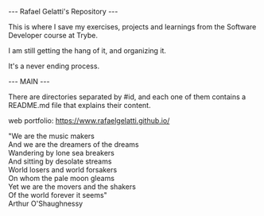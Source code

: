 --- Rafael Gelatti's Repository ---

This is where I save my exercises, projects and learnings from the Software Developer course at Trybe.

I am still getting the hang of it, and organizing it.

It's a never ending process.

--- MAIN ---

There are directories separated by #id, and each one of them contains a README.md file that explains their content.

web portfolio: https://www.rafaelgelatti.github.io/

"We are the music makers<br>
And we are the dreamers of the dreams<br>
Wandering by lone sea breakers<br>
And sitting by desolate streams<br>
World losers and world forsakers<br>
On whom the pale moon gleams<br>
Yet we are the movers and the shakers<br>
Of the world forever it seems"<br>
Arthur O'Shaughnessy